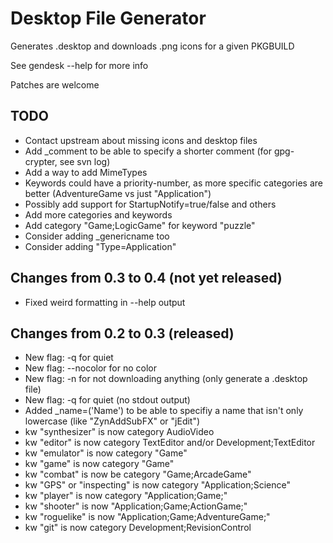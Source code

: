 Desktop File Generator
======================

Generates .desktop and downloads .png icons for a given PKGBUILD

See gendesk --help for more info

Patches are welcome


TODO
----
* Contact upstream about missing icons and desktop files
* Add \_comment to be able to specify a shorter comment (for gpg-crypter, see svn log)
* Add a way to add MimeTypes
* Keywords could have a priority-number, as more specific categories are better (AdventureGame vs just "Application")
* Possibly add support for StartupNotify=true/false and others
* Add more categories and keywords
* Add category "Game;LogicGame" for keyword "puzzle"
* Consider adding \_genericname too
* Consider adding "Type=Application"


Changes from 0.3 to 0.4 (not yet released)
------------------------------------------
* Fixed weird formatting in --help output


Changes from 0.2 to 0.3 (released)
----------------------------------
* New flag: -q for quiet
* New flag: --nocolor for no color
* New flag: -n for not downloading anything (only generate a .desktop file)
* New flag: -q for quiet (no stdout output)
* Added \_name=('Name') to be able to specifiy a name that isn't only lowercase (like "ZynAddSubFX" or "jEdit")
* kw "synthesizer" is now category AudioVideo
* kw "editor" is now category TextEditor and/or Development;TextEditor
* kw "emulator" is now category "Game"
* kw "game" is now category "Game"
* kw "combat" is now be category "Game;ArcadeGame"
* kw "GPS" or "inspecting" is now category "Application;Science"
* kw "player" is now category "Application;Game;"
* kw "shooter" is now "Application;Game;ActionGame;"
* kw "roguelike" is now "Application;Game;AdventureGame;"
* kw "git" is now category Development;RevisionControl

